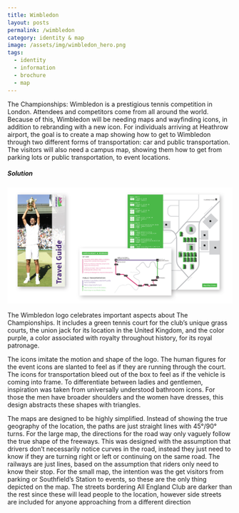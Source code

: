 ```yaml
---
title: Wimbledon
layout: posts
permalink: /wimbledon
category: identity & map
image: /assets/img/wimbledon_hero.png
tags:
  - identity
  - information
  - brochure
  - map
---
```

The Championships: Wimbledon is a prestigious tennis competition in London.
Attendees and competitors come from all around the world. Because of this, Wimbledon
will be needing maps and wayfinding icons, in addition to rebranding with a new icon.
For individuals arriving at Heathrow airport, the goal is to create a map showing how
to get to Wimbledon through two different forms of transportation: car and public
transportation. The visitors will also need a campus map, showing them how to get from
parking lots or public transportation, to event locations.

##### Solution

![](/assets/img/wimbledon_design.png)

The Wimbledon logo celebrates important aspects about The
Championships. It includes a green tennis court for the club’s
unique grass courts, the union jack for its location in the United
Kingdom, and the color purple, a color associated with royalty
throughout history, for its royal patronage.

The icons imitate the motion and shape of the logo. The human
figures for the event icons are slanted to feel as if they are
running through the court. The icons for transportation bleed
out of the box to feel as if the vehicle is coming into frame. To
differentiate between ladies and gentlemen, inspiration was
taken from universally understood bathroom icons. For those the
men have broader shoulders and the women have dresses, this
design abstracts these shapes with triangles.

The maps are designed to be highly simplified. Instead of
showing the true geography of the location, the paths are just
straight lines with 45°/90° turns. For the large map, the directions
for the road way only vaguely follow the true shape of the
freeways. This was designed with the assumption that drivers
don’t necessarily notice curves in the road, instead they just
need to know if they are turning right or left or continuing on the
same road. The railways are just lines, based on the assumption
that riders only need to know their stop. For the small map, the
intention was the get visitors from parking or Southfield’s Station
to events, so these are the only thing depicted on the map. The
streets bordering All England Club are darker than the rest since
these will lead people to the location, however side streets are
included for anyone approaching from a different direction
